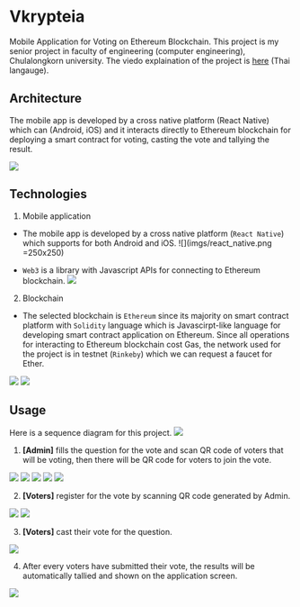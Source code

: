 # Vkrypteia

Mobile Application for Voting on Ethereum Blockchain. This project is my senior project in faculty of engineering (computer engineering), Chulalongkorn university. The viedo explaination of the project is [here](https://www.youtube.com/watch?v=B5QwDulNNDg) (Thai langauge).

## Architecture
The mobile app is developed by a cross native platform (React Native) which can (Android, iOS) and it interacts directly to Ethereum blockchain for deploying a smart contract for
voting, casting the vote and tallying the result.

![](imgs/architecture.png)

## Technologies

1. Mobile application
- The mobile app is developed by a cross native platform (`React Native`) which supports for both Android and iOS.
![](imgs/react_native.png =250x250)

- `Web3` is a library with Javascript APIs for connecting to Ethereum blockchain.
![](imgs/web3.jpg)

2. Blockchain
- The selected blockchain is `Ethereum` since its majority on smart contract platform with `Solidity` language which is Javascirpt-like language for developing smart contract application on Ethereum. Since all operations for interacting to Ethereum blockchain cost Gas, the network used for the project is in testnet (`Rinkeby`) which we can request a faucet for Ether.

![](imgs/eth.png)
![](imgs/solidity.png)

## Usage

Here is a sequence diagram for this project.
![](imgs/sequence_diagram.png)

1. <b>[Admin]</b> fills the question for the vote and scan QR code of voters that will be voting, then there will be QR code for voters to join the vote.

![](imgs/0.png)
![](imgs/1.png)
![](imgs/2.png)
![](imgs/0.png)
![](imgs/3.png)

2. <b>[Voters]</b> register for the vote by scanning QR code generated by Admin.

![](imgs/4.png)
![](imgs/5.png)

3. <b>[Voters]</b> cast their vote for the question.

![](imgs/6.png)

4. After every voters have submitted their vote, the results will be automatically tallied and shown on the application screen.

![](imgs/7.png)